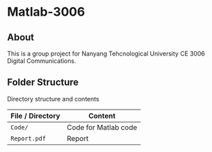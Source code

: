 # Matlab-3006

## About
This is a group project for Nanyang Tehcnological University CE 3006 Digital Communications.

## Folder Structure
Directory structure and contents

File / Directory | Content
----------| -------
`Code/` | Code for Matlab code
`Report.pdf` | Report

